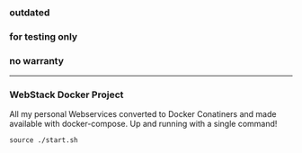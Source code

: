 ### outdated
### for testing only
### no warranty
---------------------------
### WebStack Docker Project

All my personal Webservices converted to Docker Conatiners and made available with docker-compose.
Up and running with a single command!

` source ./start.sh `
